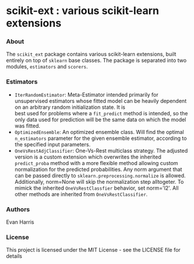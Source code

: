 # scikit-ext : various scikit-learn extensions

### About
The `scikit_ext` package contains various scikit-learn extensions, built entirely on top of `sklearn` base classes.  The package is separated into two modules, `estimators` and `scorers`.  

### Estimators
- `IterRandomEstimator`: Meta-Estimator intended primarily for unsupervised 
    estimators whose fitted model can be heavily dependent
    on an arbitrary random initialization state.  It is   
    best used for problems where a `fit_predict` method
    is intended, so the only data used for prediction will be
    the same data on which the model was fitted.
- `OptimizedEnsemble`: An optimized ensemble class. Will find the optimal `n_estimators`
    parameter for the given ensemble estimator, according to the
    specified input parameters.
- `OneVsRestAdjClassifier`: One-Vs-Rest multiclass strategy.  The adjusted version is a custom 
    extension which overwrites the inherited `predict_proba` method with
    a more flexible method allowing custom normalization for the predicted probabilities. Any norm
    argument that can be passed directly to `sklearn.preprocessing.normalize` is allowed. Additionally,
    norm=None will skip the normalization step alltogeter. To mimick the inherited `OneVsRestClassfier`
    behavior, set norm='l2'. All other methods are inherited from `OneVsRestClassifier`.

### Authors

Evan Harris 

### License

This project is licensed under the MIT License - see the LICENSE file for details
